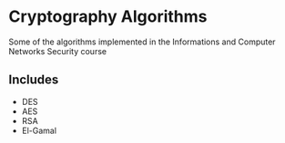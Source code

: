 # Cryptography Algorithms
Some of the algorithms implemented in the Informations and Computer Networks Security course 

## Includes
- DES  
- AES  
- RSA  
- El-Gamal
